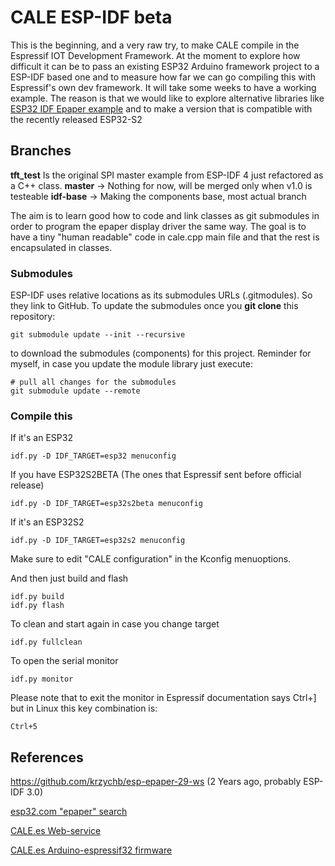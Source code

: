 # CALE ESP-IDF beta

This is the beginning, and a very raw try, to make CALE compile in the Espressif IOT Development Framework. At the moment to explore how difficult it can be to pass an existing ESP32 Arduino framework project to a ESP-IDF based one and to measure how far we can go compiling this with Espressif's own dev framework. 
It will take some weeks to have a working example. The reason is that we would like to explore alternative libraries like [ESP32 IDF Epaper example](https://github.com/loboris/ESP32_ePaper_example) and to make a version that is compatible with the recently released ESP32-S2

## Branches

**tft_test**  Is the original SPI master example from ESP-IDF 4 just refactored as a C++ class.
**master**   -> Nothing for now, will be merged only when v1.0 is testeable
**idf-base** -> Making the components base, most actual branch

The aim is to learn good how to code and link classes as git submodules in order to program the epaper display driver the same way. The goal is to have a tiny "human readable" code in cale.cpp main file and that the rest is encapsulated in classes.

### Submodules

ESP-IDF uses relative locations as its submodules URLs (.gitmodules). So they link to GitHub. To update the submodules once you **git clone** this repository:

    git submodule update --init --recursive
    
to download the submodules (components) for this project.
Reminder for myself, in case you update the module library just execute:

    # pull all changes for the submodules
    git submodule update --remote

### Compile this 

If it's an ESP32

    idf.py -D IDF_TARGET=esp32 menuconfig

If you have ESP32S2BETA (The ones that Espressif sent before official release)

    idf.py -D IDF_TARGET=esp32s2beta menuconfig

If it's an ESP32S2

    idf.py -D IDF_TARGET=esp32s2 menuconfig

Make sure to edit "CALE configuration" in the Kconfig menuoptions.

And then just build and flash

    idf.py build
    idf.py flash

To clean and start again in case you change target

    idf.py fullclean

To open the serial monitor

    idf.py monitor

Please note that to exit the monitor in Espressif documentation says Ctrl+] but in Linux this key combination is:

    Ctrl+5


## References

https://github.com/krzychb/esp-epaper-29-ws (2 Years ago, probably ESP-IDF 3.0)

[esp32.com "epaper" search](https://esp32.com/search.php?keywords=epaper&fid%5B0%5D=13)

[CALE.es Web-service](https://CALE.es)

[CALE.es Arduino-espressif32 firmware](https://github.com/martinberlin/eink-calendar)